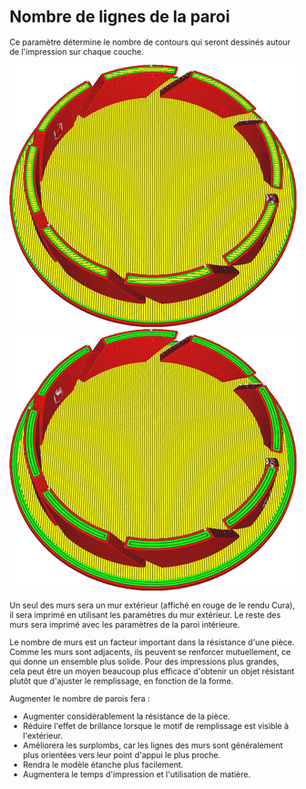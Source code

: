 Nombre de lignes de la paroi
===

Ce paramètre détermine le nombre de contours qui seront dessinés autour de l'impression sur chaque couche.

![Deux murs](../../../articles/images/wall_thickness_0.8.png)
![Quatre murs](../../../articles/images/wall_thickness_1.6.png)

Un seul des murs sera un mur extérieur (affiché en rouge de le rendu Cura), il sera imprimé en utilisant les paramètres du mur extérieur. Le reste des murs sera imprimé avec les paramètres de la paroi intérieure.

Le nombre de murs est un facteur important dans la résistance d'une pièce. Comme les murs sont adjacents, ils peuvent se renforcer mutuellement, ce qui donne un ensemble plus solide. Pour des impressions plus grandes, cela peut être un moyen beaucoup plus efficace d'obtenir un objet résistant plutôt que d'ajuster le remplissage, en fonction de la forme.

Augmenter le nombre de parois fera :
* Augmenter considérablement la résistance de la pièce.
* Réduire l'effet de brillance lorsque le motif de remplissage est visible à l'extérieur.
* Améliorera les surplombs, car les lignes des murs sont généralement plus orientées vers leur point d'appui le plus proche.
* Rendra le modèle étanche plus facilement.
* Augmentera le temps d'impression et l'utilisation de matière.
